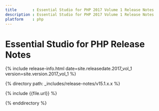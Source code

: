 ```yaml
---
title		: Essential Studio for PHP 2017 Volume 1 Release Notes
description	: Essential Studio for PHP 2017 Volume 1 Release Notes
platform	: php
---
```


# Essential Studio for PHP Release Notes

{% include release-info.html date=site.releasedate.2017_vol_1 version=site.version.2017_vol_1 %} 

{% directory path: _includes/release-notes/v15.1.x.x %}

{% include {{file.url}} %}

{% enddirectory %}